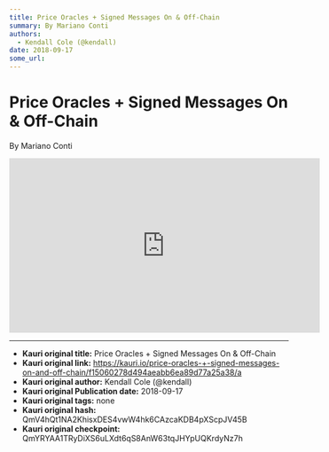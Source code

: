 ```yaml
---
title: Price Oracles + Signed Messages On & Off-Chain
summary: By Mariano Conti
authors:
  - Kendall Cole (@kendall)
date: 2018-09-17
some_url: 
---
```


# Price Oracles + Signed Messages On & Off-Chain


By Mariano Conti

<div align="center"><iframe width="560" height="315" src="https://drive.google.com/file/d/1TbaQAEt0zqRDP_lAmLZHke4TR8dvSQem/preview" frameborder="0" allow="encrypted-media" allowfullscreen></iframe></div>


---

- **Kauri original title:** Price Oracles + Signed Messages On & Off-Chain
- **Kauri original link:** https://kauri.io/price-oracles-+-signed-messages-on-and-off-chain/f15060278d494aeabb6ea89d77a25a38/a
- **Kauri original author:** Kendall Cole (@kendall)
- **Kauri original Publication date:** 2018-09-17
- **Kauri original tags:** none
- **Kauri original hash:** QmV4hQt1NA2KhisxDES4vwW4hk6CAzcaKDB4pXScpJV45B
- **Kauri original checkpoint:** QmYRYAA1TRyDiXS6uLXdt6qS8AnW63tqJHYpUQKrdyNz7h



